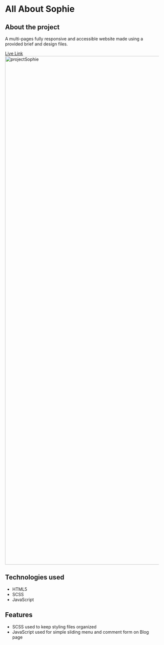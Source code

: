 # All About Sophie

## About the project
A multi-pages fully responsive and accessible website made using a provided brief and design files.

[Live Link](https://clinquant-pastelito-376499.netlify.app/)
[<img width="1664" alt="projectSophie" src="https://user-images.githubusercontent.com/97327628/183823101-618d4a15-0c56-4086-843f-ee2e3610516b.png">](https://clinquant-pastelito-376499.netlify.app/)

## Technologies used
- HTML5
- SCSS
- JavaScript

## Features
- SCSS used to keep styling files organized
- JavaScript used for simple sliding menu and comment form on Blog page
